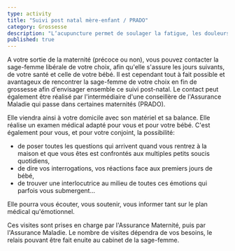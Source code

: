 ```yaml
---
type: activity
title: "Suivi post natal mère-enfant / PRADO"
category: Grossesse
description: "L‘acupuncture permet de soulager la fatigue, les douleurs, les troubles digestifs les troubles circulatoires et l'insomnie au cours de la grossesse."
published: true
---
```




A votre sortie de la maternité (précoce ou non), vous pouvez contacter la sage-femme libérale de votre choix, afin qu'elle s'assure les jours suivants, de votre santé et celle de votre bébé. Il est cependant tout à fait possible et avantageux de rencontrer la sage-femme de votre choix en fin de grossesse afin d'envisager ensemble ce suivi post-natal.
Le contact peut également être réalisé par l'intermédiaire d'une conseillère de l'Assurance Maladie qui passe dans certaines maternités (PRADO).

Elle viendra ainsi à votre domicile avec son matériel et sa balance. 
Elle réalise un examen médical adapté pour vous et pour votre bébé.
C'est également pour vous, et pour votre conjoint, la possibilité: 
- de poser toutes les questions qui arrivent quand vous rentrez à la maison et que vous êtes est confrontés aux multiples petits soucis quotidiens, 
- de dire vos interrogations, vos réactions face aux premiers jours de bébé,
- de trouver une interlocutrice au milieu de toutes ces émotions qui parfois vous submergent...

Elle pourra vous écouter, vous soutenir, vous informer tant sur le plan médical qu'émotionnel.

Ces visites sont prises en charge par l'Assurance Maternité, puis par l'Assurance Maladie. Le nombre de visites dépendra de vos besoins, le relais pouvant être fait enuite au cabinet de la sage-femme.

